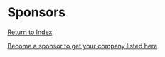 # Sponsors
[Return to Index](README.md)

[Become a sponsor to get your company listed here](https://github.com/sponsors/damies13?frequency=recurring&sponsor=damies13)
